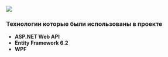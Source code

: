 
![](https://github.com/SurenKhachatryan/An_example_of_how_to_connect_to_the_Web_API_server/blob/master/GifProg.gif)
### Технологии которые были использованы в проекте
- **ASP.NET Web API**
- **Entity Framework 6.2**
- **WPF**

